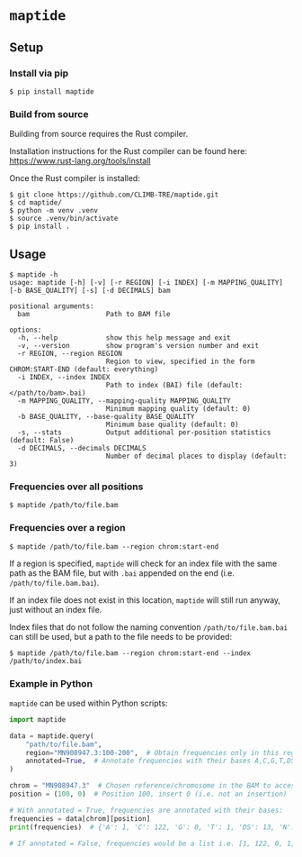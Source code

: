 # `maptide`

## Setup

### Install via pip

```
$ pip install maptide
```

### Build from source

Building from source requires the Rust compiler.

Installation instructions for the Rust compiler can be found here: https://www.rust-lang.org/tools/install

Once the Rust compiler is installed:

```
$ git clone https://github.com/CLIMB-TRE/maptide.git
$ cd maptide/
$ python -m venv .venv
$ source .venv/bin/activate
$ pip install .
```

## Usage

```
$ maptide -h
usage: maptide [-h] [-v] [-r REGION] [-i INDEX] [-m MAPPING_QUALITY] [-b BASE_QUALITY] [-s] [-d DECIMALS] bam

positional arguments:
  bam                   Path to BAM file

options:
  -h, --help            show this help message and exit
  -v, --version         show program's version number and exit
  -r REGION, --region REGION
                        Region to view, specified in the form CHROM:START-END (default: everything)
  -i INDEX, --index INDEX
                        Path to index (BAI) file (default: </path/to/bam>.bai)
  -m MAPPING_QUALITY, --mapping-quality MAPPING_QUALITY
                        Minimum mapping quality (default: 0)
  -b BASE_QUALITY, --base-quality BASE_QUALITY
                        Minimum base quality (default: 0)
  -s, --stats           Output additional per-position statistics (default: False)
  -d DECIMALS, --decimals DECIMALS
                        Number of decimal places to display (default: 3)
```

### Frequencies over all positions

```
$ maptide /path/to/file.bam
```

### Frequencies over a region

```
$ maptide /path/to/file.bam --region chrom:start-end
```

If a region is specified, `maptide` will check for an index file with the same path as the BAM file, but with `.bai` appended on the end (i.e. `/path/to/file.bam.bai`).

If an index file does not exist in this location, `maptide` will still run anyway, just without an index file.

Index files that do not follow the naming convention `/path/to/file.bam.bai` can still be used, but a path to the file needs to be provided:

```
$ maptide /path/to/file.bam --region chrom:start-end --index /path/to/index.bai
```

### Example in Python

`maptide` can be used within Python scripts:

```python
import maptide

data = maptide.query(
    "path/to/file.bam",
    region="MN908947.3:100-200",  # Obtain frequencies only in this region
    annotated=True,  # Annotate frequencies with their bases A,C,G,T,DS,N
)

chrom = "MN908947.3"  # Chosen reference/chromosome in the BAM to access
position = (100, 0)  # Position 100, insert 0 (i.e. not an insertion)

# With annotated = True, frequencies are annotated with their bases:
frequencies = data[chrom][position]
print(frequencies)  # {'A': 1, 'C': 122, 'G': 0, 'T': 1, 'DS': 13, 'N': 0}

# If annotated = False, frequencies would be a list i.e. [1, 122, 0, 1, 13, 0]
```
